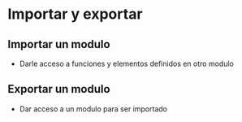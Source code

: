 # Importar y exportar

## Importar un modulo

- Darle acceso a funciones y elementos definidos en otro modulo

## Exportar un modulo

- Dar acceso a un modulo para ser importado